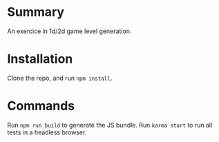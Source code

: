 # Summary
An exercice in 1d/2d game level generation.

# Installation
Clone the repo, and run ```npm install```.

# Commands
Run ```npm run build``` to generate the JS bundle.
Run ```karma start``` to run all tests in a headless browser.
